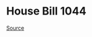 # House Bill 1044

[Source](http://lawfilesext.leg.wa.gov/biennium/2023-24/Pdf/Bills/House%20Bills/1044.pdf)